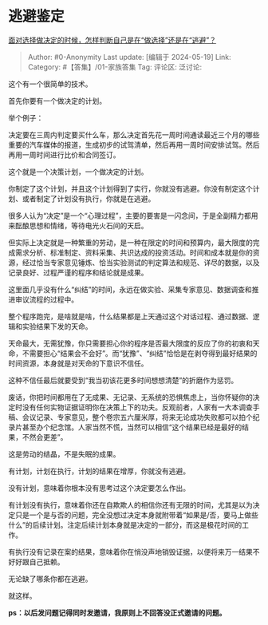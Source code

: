 # 逃避鉴定
[面对选择做决定的时候，怎样判断自己是在“做选择”还是在“逃避”？](https://www.zhihu.com/question/655812741/answer/3502549964)

> Author: #0-Anonymity
> Last update: [编辑于 2024-05-19]
> Link:
> Category: #【答集】/01-家族答集 
> Tag: 
> 评论区:
> 泛讨论:

这个有一个很简单的技术。

首先你要有一个做决定的计划。

举个例子：

决定要在三周内判定要买什么车，那么决定首先花一周时间通读最近三个月的哪些重要的汽车媒体的报道，生成初步的试驾清单，然后再用一周时间安排试驾。然后再用一周时间进行比价和合同签订。

这个就是一个决策计划，一个做决定的计划。

你制定了这个计划，并且这个计划得到了实行，你就没有逃避。你没有制定这个计划、或者制定了计划没有执行，你就是在逃避。

很多人认为“决定”是一个“心理过程”，主要的要害是一闪念间，于是全副精力都用来酝酿思想和情绪，等待电光火石间的天启。

但实际上决定就是一种繁重的劳动，是一种在限定的时间和预算内，最大限度的完成需求分析、标准制定、资料采集、共识达成的投资活动。时间和成本就是你的资源，经过恰当专家意见锤炼、恰当实验测试的判定算法和规范、详尽的数据，以及记录良好、过程严谨的程序和结论就是成果。

这里面几乎没有什么“纠结”的时间，永远在做实验、采集专家意见、数据调查和推进审议流程的过程中。

整个程序跑完，是啥就是啥，什么结果都是上天通过这个对话过程、通过数据、逻辑和实验结果下发的天命。

天命最大，无需犹豫，你只需要担心你的程序是否最大限度的反应了你的初衷和天命，不需要担心“结果会不会好”。而“犹豫”、“纠结”恰恰是在剥夺得到最好结果的时间资源，本身就是对天命的下意识不信任。

这种不信任最后就要受到“我当初该花更多时间想想清楚”的折磨作为惩罚。

废话，你把时间都用在了无成果、无记录、无系统的恐惧焦虑上，当你怀疑你的决定时没有任何实物证据证明你在决策上下的功夫。反观前者，人家有一大本调查手稿、会议记录、专家意见，整个卷宗五六厘米厚，将来无论成功失败都可以拍个纪录片甚至办个纪念馆。人家当然不慌，当然可以相信“这个结果已经是最好的结果，不然会更差”。

这是劳动的结晶，不是失眠的成果。

有计划，计划在执行，计划的结果在增厚，你就没有逃避。

没有计划，意味着你根本没有思考过这个决定要怎么作出。

有计划没有执行，意味着你还在自欺欺人的相信你还有无限的时间，尤其是以为决定只是一个是与否的问题，完全没想过决定本身就附带着“如果是/否，要马上做些什么”的后续计划。注定后续计划本身就是决定的一部分，而这是极花时间的工作。

有执行没有记录在案的结果，意味着你在悄没声地销毁证据，以便将来万一结果不好好跟自己抵赖。

无论缺了哪条你都在逃避。

就这样。

**ps：以后发问题记得同时发邀请，我原则上不回答没正式邀请的问题。**